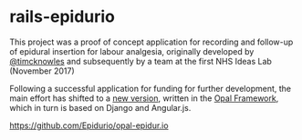 # rails-epidurio

This project was a proof of concept application for recording and follow-up of epidural insertion for labour analgesia, originally developed by [@timcknowles](https://github.com/timcknowles) and subsequently by a team at the first NHS Ideas Lab (November 2017)

Following a successful application for funding for further development, the main effort has shifted to a [new version](https://github.com/Epidurio/opal-epidur.io), written in the [Opal Framework](http://opal.openhealthcare.org.uk), which in turn is based on Django and Angular.js.

https://github.com/Epidurio/opal-epidur.io
